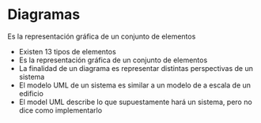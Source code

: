 # Diagramas

Es la representación gráfica de un conjunto de elementos

* Existen 13 tipos de elementos 
* Es la representación gráfica de un conjunto de elementos
* La finalidad de un diagrama es representar distintas perspectivas de un sistema
* El modelo UML de un sistema es similar a un modelo de a escala de un edificio
* El model UML describe lo que supuestamente hará un sistema, pero no dice como implementarlo
